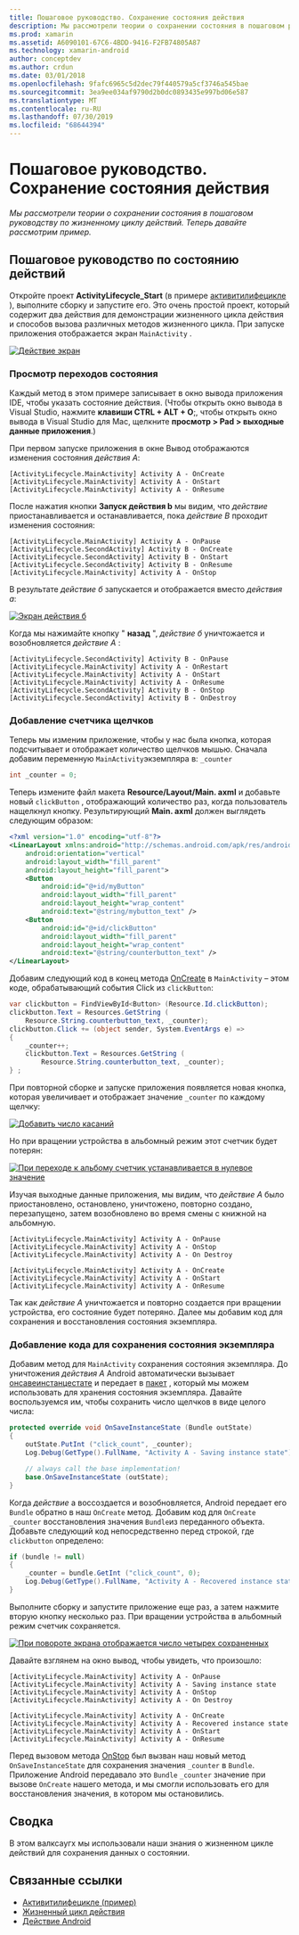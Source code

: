 ```yaml
---
title: Пошаговое руководство. Сохранение состояния действия
description: Мы рассмотрели теории о сохранении состояния в пошаговом руководству по жизненному циклу действий. Теперь давайте рассмотрим пример.
ms.prod: xamarin
ms.assetid: A6090101-67C6-4BDD-9416-F2FB74805A87
ms.technology: xamarin-android
author: conceptdev
ms.author: crdun
ms.date: 03/01/2018
ms.openlocfilehash: 9fafc6965c5d2dec79f440579a5cf3746a545bae
ms.sourcegitcommit: 3ea9ee034af9790d2b0dc0893435e997bd06e587
ms.translationtype: MT
ms.contentlocale: ru-RU
ms.lasthandoff: 07/30/2019
ms.locfileid: "68644394"
---
```

# <a name="walkthrough---saving-the-activity-state"></a>Пошаговое руководство. Сохранение состояния действия

_Мы рассмотрели теории о сохранении состояния в пошаговом руководству по жизненному циклу действий. Теперь давайте рассмотрим пример._

## <a name="activity-state-walkthrough"></a>Пошаговое руководство по состоянию действий

Откройте проект **ActivityLifecycle_Start** (в примере [активитилифецикле](https://docs.microsoft.com/samples/xamarin/monodroid-samples/activitylifecycle) ), выполните сборку и запустите его. Это очень простой проект, который содержит два действия для демонстрации жизненного цикла действия и способов вызова различных методов жизненного цикла. При запуске приложения отображается экран `MainActivity` .

[![Действие экран](saving-state-images/01-activity-a-sml.png)](saving-state-images/01-activity-a.png#lightbox)

### <a name="viewing-state-transitions"></a>Просмотр переходов состояния

Каждый метод в этом примере записывает в окно вывода приложения IDE, чтобы указать состояние действия. (Чтобы открыть окно вывода в Visual Studio, нажмите **клавиши CTRL + ALT + O**;, чтобы открыть окно вывода в Visual Studio для Mac, щелкните **просмотр > Pad > выходные данные приложения**.)

При первом запуске приложения в окне Вывод отображаются изменения состояния *действия A*: 

```shell
[ActivityLifecycle.MainActivity] Activity A - OnCreate
[ActivityLifecycle.MainActivity] Activity A - OnStart
[ActivityLifecycle.MainActivity] Activity A - OnResume
```

После нажатия кнопки **Запуск действия b** мы видим, что *действие* приостанавливается и останавливается, пока *действие B* проходит изменения состояния: 

```shell
[ActivityLifecycle.MainActivity] Activity A - OnPause
[ActivityLifecycle.SecondActivity] Activity B - OnCreate
[ActivityLifecycle.SecondActivity] Activity B - OnStart
[ActivityLifecycle.SecondActivity] Activity B - OnResume
[ActivityLifecycle.MainActivity] Activity A - OnStop
```

В результате *действие б* запускается и отображается вместо *действия a*: 

[![Экран действия б](saving-state-images/02-activity-b-sml.png)](saving-state-images/02-activity-b.png#lightbox)

Когда мы нажимайте кнопку " **назад** ", *действие б* уничтожается и возобновляется *действие A* : 

```shell
[ActivityLifecycle.SecondActivity] Activity B - OnPause
[ActivityLifecycle.MainActivity] Activity A - OnRestart
[ActivityLifecycle.MainActivity] Activity A - OnStart
[ActivityLifecycle.MainActivity] Activity A - OnResume
[ActivityLifecycle.SecondActivity] Activity B - OnStop
[ActivityLifecycle.SecondActivity] Activity B - OnDestroy
```
### <a name="adding-a-click-counter"></a>Добавление счетчика щелчков

Теперь мы изменим приложение, чтобы у нас была кнопка, которая подсчитывает и отображает количество щелчков мышью. Сначала добавим переменную `MainActivity`экземпляра в: `_counter`

```csharp
int _counter = 0;
```

Теперь измените файл макета **Resource/Layout/Main. axml** и добавьте новый `clickButton` , отображающий количество раз, когда пользователь нащелкнул кнопку. Результирующий **Main. axml** должен выглядеть следующим образом: 

```xml
<?xml version="1.0" encoding="utf-8"?>
<LinearLayout xmlns:android="http://schemas.android.com/apk/res/android"
    android:orientation="vertical"
    android:layout_width="fill_parent"
    android:layout_height="fill_parent">
    <Button
        android:id="@+id/myButton"
        android:layout_width="fill_parent"
        android:layout_height="wrap_content"
        android:text="@string/mybutton_text" />
    <Button
        android:id="@+id/clickButton"
        android:layout_width="fill_parent"
        android:layout_height="wrap_content"
        android:text="@string/counterbutton_text" />
</LinearLayout>
```

Добавим следующий код в конец метода [OnCreate](xref:Android.App.Activity.OnCreate*) в `MainActivity` &ndash; этом коде, обрабатывающий события Click из `clickButton`:

```csharp
var clickbutton = FindViewById<Button> (Resource.Id.clickButton);
clickbutton.Text = Resources.GetString (
    Resource.String.counterbutton_text, _counter);
clickbutton.Click += (object sender, System.EventArgs e) =>
{
    _counter++;
    clickbutton.Text = Resources.GetString (
        Resource.String.counterbutton_text, _counter);
} ;
```

При повторной сборке и запуске приложения появляется новая кнопка, которая увеличивает и отображает значение `_counter` по каждому щелчку:

[![Добавить число касаний](saving-state-images/03-touched-sml.png)](saving-state-images/03-touched.png#lightbox)

Но при вращении устройства в альбомный режим этот счетчик будет потерян:

[![При переходе к альбому счетчик устанавливается в нулевое значение](saving-state-images/05-rotate-nosave-sml.png)](saving-state-images/05-rotate-nosave.png#lightbox)

Изучая выходные данные приложения, мы видим, что *действие A* было приостановлено, остановлено, уничтожено, повторно создано, перезапущено, затем возобновлено во время смены с книжной на альбомную. 

```shell
[ActivityLifecycle.MainActivity] Activity A - OnPause
[ActivityLifecycle.MainActivity] Activity A - OnStop
[ActivityLifecycle.MainActivity] Activity A - On Destroy

[ActivityLifecycle.MainActivity] Activity A - OnCreate
[ActivityLifecycle.MainActivity] Activity A - OnStart
[ActivityLifecycle.MainActivity] Activity A - OnResume
```

Так как *действие A* уничтожается и повторно создается при вращении устройства, его состояние будет потеряно. Далее мы добавим код для сохранения и восстановления состояния экземпляра.

### <a name="adding-code-to-preserve-instance-state"></a>Добавление кода для сохранения состояния экземпляра

Добавим метод для `MainActivity` сохранения состояния экземпляра. До уничтожения *действия A* Android автоматически вызывает [онсавеинстанцестате](xref:Android.App.Activity.OnSaveInstanceState*) и передает в [пакет](xref:Android.OS.Bundle) , который мы можем использовать для хранения состояния экземпляра. Давайте воспользуемся им, чтобы сохранить число щелчков в виде целого числа:

```csharp
protected override void OnSaveInstanceState (Bundle outState)
{
    outState.PutInt ("click_count", _counter);
    Log.Debug(GetType().FullName, "Activity A - Saving instance state");

    // always call the base implementation!
    base.OnSaveInstanceState (outState);    
}
```

Когда *действие* а воссоздается и возобновляется, Android передает его `Bundle` обратно в наш `OnCreate` метод. Добавим код для `OnCreate` `_counter` восстановления значения `Bundle`из переданного объекта. Добавьте следующий код непосредственно перед строкой, где `clickbutton` определено: 

```csharp
if (bundle != null)
{
    _counter = bundle.GetInt ("click_count", 0);
    Log.Debug(GetType().FullName, "Activity A - Recovered instance state");
}
```

Выполните сборку и запустите приложение еще раз, а затем нажмите вторую кнопку несколько раз. При вращении устройства в альбомный режим счетчик сохраняется.

[![При повороте экрана отображается число четырех сохраненных](saving-state-images/06-rotate-save-sml.png)](saving-state-images/06-rotate-save.png#lightbox)

Давайте взглянем на окно вывод, чтобы увидеть, что произошло:

```shell
[ActivityLifecycle.MainActivity] Activity A - OnPause
[ActivityLifecycle.MainActivity] Activity A - Saving instance state
[ActivityLifecycle.MainActivity] Activity A - OnStop
[ActivityLifecycle.MainActivity] Activity A - On Destroy

[ActivityLifecycle.MainActivity] Activity A - OnCreate
[ActivityLifecycle.MainActivity] Activity A - Recovered instance state
[ActivityLifecycle.MainActivity] Activity A - OnStart
[ActivityLifecycle.MainActivity] Activity A - OnResume
```

Перед вызовом метода [OnStop](xref:Android.App.Activity.OnStop) был вызван наш новый метод `OnSaveInstanceState` для сохранения значения `_counter` в `Bundle`. Приложение Android передавало это `Bundle` `_counter` значение при вызове `OnCreate` нашего метода, и мы смогли использовать его для восстановления значения, в котором мы остановились.

## <a name="summary"></a>Сводка

В этом валксаугх мы использовали наши знания о жизненном цикле действий для сохранения данных о состоянии.

## <a name="related-links"></a>Связанные ссылки

- [Активитилифецикле (пример)](https://docs.microsoft.com/samples/xamarin/monodroid-samples/activitylifecycle)
- [Жизненный цикл действия](~/android/app-fundamentals/activity-lifecycle/index.md)
- [Действие Android](xref:Android.App.Activity)
